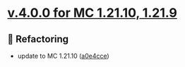 # [v.4.0.0 for MC 1.21.10, 1.21.9](https://github.com/XxRexRaptorxX/Nexus/compare/v.4.0.0-dev1...v.4.0.0-dev2)

## 🔨 Refactoring

- update to MC 1.21.10 ([a0e4cce](https://github.com/XxRexRaptorxX/Nexus/commit/a0e4cce823d1aec271d13709b6e71b5adcd9c56a))

